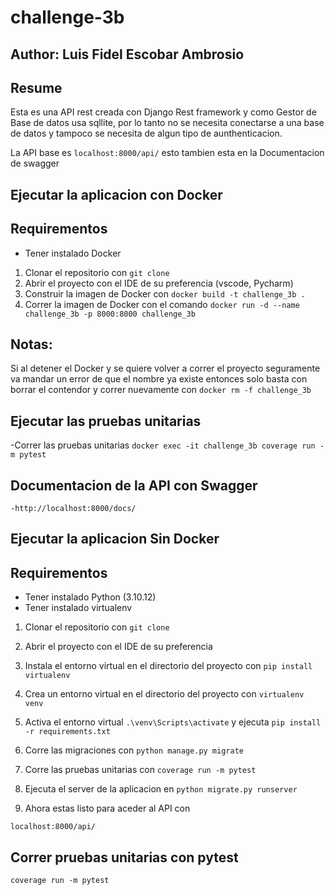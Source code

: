# challenge-3b
## Author: Luis Fidel Escobar Ambrosio

## Resume

Esta es una API rest creada con Django Rest framework
y como Gestor de Base de datos usa sqllite, por lo tanto
no se necesita conectarse a una base de datos y tampoco
se necesita de algun tipo de aunthenticacion.

La API base es `localhost:8000/api/` esto tambien
esta en la Documentacion de swagger

## Ejecutar la aplicacion con Docker

## Requirementos
- Tener instalado Docker
  
1. Clonar el repositorio con `git clone`
2. Abrir el proyecto con el IDE de su preferencia (vscode, Pycharm)
3. Construir la imagen de Docker con
`docker build -t challenge_3b . `
4. Correr la imagen de Docker con el comando
`docker run -d --name challenge_3b -p 8000:8000 challenge_3b`

## Notas:

Si al detener el Docker y se quiere volver a correr el proyecto
seguramente va mandar un error de que el nombre ya existe 
entonces solo basta con borrar el contendor y correr nuevamente
con `docker rm -f challenge_3b`

## Ejecutar las pruebas unitarias
-Correr las pruebas unitarias
`docker exec -it challenge_3b coverage run -m pytest`
## Documentacion de la API con Swagger
`-http://localhost:8000/docs/`
## Ejecutar la aplicacion Sin Docker

## Requirementos

- Tener instalado Python (3.10.12)
- Tener instalado virtualenv

1. Clonar el repositorio con `git clone`
2. Abrir el proyecto con el IDE de su preferencia
3. Instala el entorno virtual en el directorio del proyecto con `pip install virtualenv`
4. Crea un entorno virtual en el directorio del proyecto con `virtualenv venv`
5. Activa el entorno virtual `.\venv\Scripts\activate` y ejecuta 
`pip install -r requirements.txt`

7. Corre las migraciones con `python manage.py migrate`

8. Corre las pruebas unitarias con `coverage run -m pytest`

9. Ejecuta el server de la aplicacion en
`python migrate.py runserver`

10. Ahora estas listo para aceder al API con

`localhost:8000/api/`

## Correr pruebas unitarias con pytest

`coverage run -m pytest`



